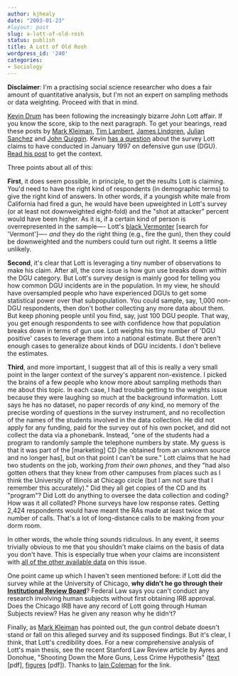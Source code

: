 ```yaml
---
author: kjhealy
date: "2003-01-23"
#layout: post
slug: a-lott-of-old-rosh
status: publish
title: A Lott of Old Rosh
wordpress_id: '240'
categories:
- Sociology
---
```


**Disclaimer**: I'm a practising social science researcher who does a fair amount of quantitative analysis, but I'm not an expert on sampling methods or data weighting. Proceed with that in mind.

[Kevin Drum](http://calpundit.blogspot.com/2003_01_01_calpundit_archive.html#87883227 "CalPundit") has been following the increasingly bizarre John Lott affair. If you know the score, skip to the next paragraph. To get your bearings, read these posts by [Mark Kleiman](http://markarkleiman.blogspot.com/2003_01_01_markarkleiman_archive.html#90181328), [Tim Lambert](http://www.cse.unsw.edu.au/~lambert/guns/lott98update.html), [James Lindgren](http://www.cse.unsw.edu.au/~lambert/guns/lindgren.html), [Julian Sanchez](http://www.juliansanchez.com/2003_01_01_notesarch.html#90211591) and [John Quiggin](http://johnquiggin.blogspot.com/2003_01_19_johnquiggin_archive.html#90221272). Kevin [has a question](http://calpundit.blogspot.com/2003_01_01_calpundit_archive.html#87883227) about the survey Lott claims to have conducted in January 1997 on defensive gun use (DGU). [Read his post](http://calpundit.blogspot.com/2003_01_01_calpundit_archive.html#87883227) to get the context.

Three points about all of this:

**First**, it does seem possible, in principle, to get the results Lott is claiming. You'd need to have the right kind of respondents (in demographic terms) to give the right kind of answers. In other words, if a youngish white male from California had fired a gun, he would have been upweighted in Lott's survey (or at least not downweighted eight-fold) and the "shot at attacker" percent would have been higher. As it is, if a certain kind of person is overrepresented in the sample—- Lott's [black Vermonter](http://www.cse.unsw.edu.au/~lambert/guns/lindgren.html) [search for 'Vermont']—- *and* they do the right thing (e.g., fire the gun), then they could be downweighted and the numbers could turn out right. It seems a little unlikely.

**Second**, it's clear that Lott is leveraging a tiny number of observations to make his claim. After all, the core issue is how gun use breaks down *within* the DGU category. But Lott's survey design is mainly good for telling you how common DGU incidents are in the population. In my view, he should have oversampled people who have experienced DGUs to get some statistical power over that subpopulation. You could sample, say, 1,000 non-DGU respondents, then don't bother collecting any more data about them. But keep phoning people until you find, say, just 100 DGU people. That way, you get enough respondents to see with confidence how that population breaks down in terms of gun use. Lott weights his tiny number of 'DGU positive' cases to leverage them into a national estimate. But there aren't enough cases to generalize about kinds of DGU incidents. I don't believe the estimates.

**Third**, and more important, I suggest that all of this is really a very small point in the larger context of the survey's apparent non-existence. I picked the brains of a few people who know more about sampling methods than me about this topic. In each case, I had trouble getting to the weights issue because they were laughing so much at the background information. Lott says he has no dataset, no paper records of *any* kind, no memory of the precise wording of questions in the survey instrument, and no recollection of the names of the students involved in the data collection. He did not apply for any funding, paid for the survey out of his own pocket, and did not collect the data via a phonebank. Instead, "one of the students had a program to randomly sample the telephone numbers by state. My guess is that it was part of the [marketing] CD [he obtained from an unknown source and no longer has], but on that point I can't be sure." Lott claims that he had two students on the job, working *from their own phones*, and they "had also gotten others that they knew from other campuses from places such as I think the University of Illinois at Chicago circle (but I am not sure that I remember this accurately)." Did they all get copies of the CD and its "program"? Did Lott do anything to oversee the data collection and coding? How was it all collated? Phone surveys have low response rates. Getting 2,424 respondents would have meant the RAs made at least twice that number of calls. That's a lot of long-distance calls to be making from your dorm room.

In other words, the whole thing sounds ridiculous. In any event, it seems trivially obvious to me that you shouldn't make claims on the basis of data you don't have. This is especially true when your claims are inconsistent with [all of the other available data](http://www.cse.unsw.edu.au/~lambert/guns/lottduncancomments.html#surveys) on this issue.

One point came up which I haven't seen mentioned before: if Lott did the survey while at the University of Chicago, **why didn't he go through their [Institutional Review Board](http://humansubjects.uchicago.edu/sbsirb/index.html)**? Federal Law says you can't conduct any research involving human subjects without first obtaining IRB approval. Does the Chicago IRB have any record of Lott going through Human Subjects review? Has he given any reason why he didn't?

Finally, as [Mark Kleiman](http://markarkleiman.blogspot.com/2003_01_01_markarkleiman_archive.html#90181328) has pointed out, the gun control debate doesn't stand or fall on this alleged survey and its supposed findings. But it's clear, I think, that Lott's credibility does. For a new comprehensive analysis of Lott's main thesis, see the recent Stanford Law Review article by Ayres and Donohue, "Shooting Down the More Guns, Less Crime Hypothesis" ([text](http://islandia.law.yale.edu/ayers/final%20document.pdf) [pdf], [figures](http://islandia.law.yale.edu/ayers/final%20graphs.pdf) [pdf]). Thanks to [Iain Coleman](http://www.iainjcoleman.net/mrhappy/archives/00000219.htm) for the link.
